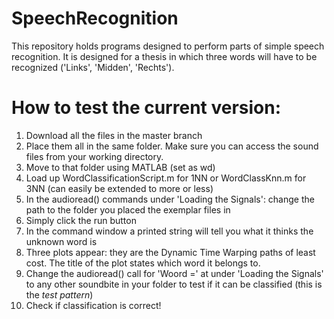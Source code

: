 # SpeechRecognition

This repository holds programs designed to perform parts of simple speech recognition. It is designed for a thesis in which three words will have to be recognized ('Links', 'Midden', 'Rechts'). 

# How to test the current version:

1. Download all the files in the master branch
2. Place them all in the same folder. Make sure you can access the sound files from your working directory.
3. Move to that folder using MATLAB (set as wd)
4. Load up WordClassificationScript.m for 1NN or WordClassKnn.m for 3NN (can easily be extended to more or less)
5. In the audioread() commands under 'Loading the Signals': change the path to the folder you placed the exemplar files in
6. Simply click the run button
7. In the command window a printed string will tell you what it thinks the unknown word is
8. Three plots appear: they are the Dynamic Time Warping paths of least cost. The title of the plot states which word it belongs to.
9. Change the audioread() call for 'Woord =' at under 'Loading the Signals' to any other soundbite in your folder to test if it can be classified (this is the _test pattern_)
10. Check if classification is correct!
